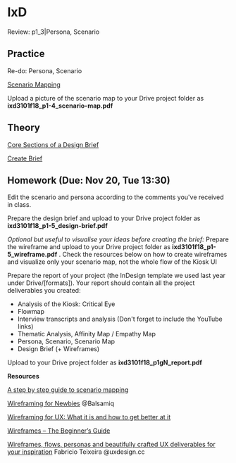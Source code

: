 
# IxD

Review: p1_3|Persona, Scenario

## Practice

Re-do: Persona, Scenario

[Scenario Mapping](http://www.uxforthemasses.com/scenario-mapping/)

Upload a picture of the scenario map to your Drive project folder as **ixd3101f18_p1-4_scenario-map.pdf**

## Theory

[Core Sections of a Design Brief](https://github.com/ixd-izmir/ixd3101f18/blob/master/resources/week8/Define_the_Brief(13.11.2018).pdf)

[Create Brief](http://createbrief.com)


## Homework (Due: Nov 20, Tue 13:30)

Edit the scenario and persona according to the comments you've received in class.

Prepare the design brief and upload to your Drive project folder as **ixd3101f18_p1-5_design-brief.pdf**

_Optional but useful to visualise your ideas before creating the brief:_ Prepare the wireframe and upload to your Drive project folder as **ixd3101f18_p1-5_wireframe.pdf** . Check the resources below on how to create wireframes and visualize only your scenario map, not the whole flow of the Kiosk UI

Prepare the report of your project (the InDesign template we used last year under Drive/[formats]). Your report should contain all the project deliverables you created:
- Analysis of the Kiosk: Critical Eye 
- Flowmap
- Interview transcripts and analysis (Don't forget to include the YouTube links)
- Thematic Analysis, Affinity Map / Empathy Map
- Persona, Scenario, Scenario Map
- Design Brief (+ Wireframes)

Upload to your Drive project folder as **ixd3101f18_p1gN_report.pdf**

**Resources**

[A step by step guide to scenario mapping](http://www.uxforthemasses.com/scenario-mapping/)

[Wireframing for Newbies](https://www.youtube.com/watch?v=KnZrypOaVCg) @Balsamiq

[Wireframing for UX: What it is and how to get better at it](https://www.youtube.com/watch?v=8-vTd7GRk-w)

[Wireframes – The Beginner’s Guide](https://www.uxpin.com/studio/ui-design/what-is-a-wireframe-designing-your-ux-backbone/)

[Wireframes, flows, personas and beautifully crafted UX deliverables for your inspiration](https://uxdesign.cc/wireframes-flows-personas-and-beautifully-crafted-ux-deliverables-for-your-inspiration-bb7a8d99af62) Fabricio Teixeira @uxdesign.cc




